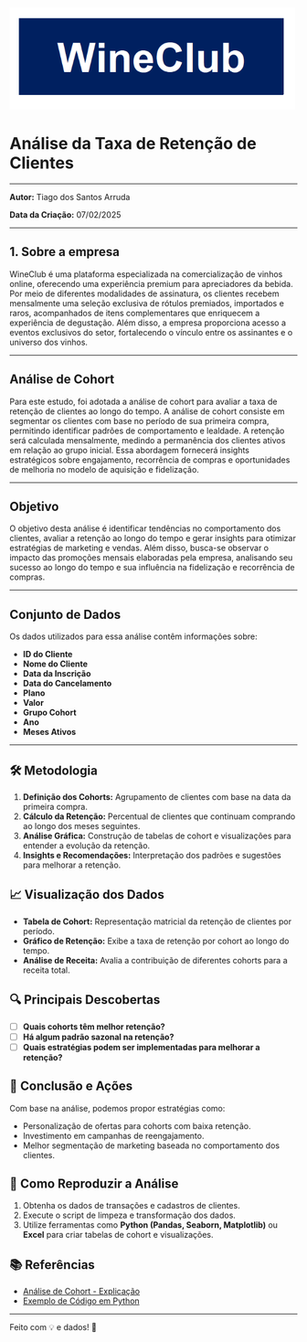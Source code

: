 
<img src="Imagens2/logo.png" alt="Tabelas" width="500"/>


# **Análise da Taxa de Retenção de Clientes**
_____________________________________________________________________________________________________________________________________________________________________________
**Autor:** Tiago dos Santos Arruda

**Data da Criação:** 07/02/2025
_____________________________________________________________________________________________________________________________________________________________________________
## **1. Sobre a empresa**

WineClub é uma plataforma especializada na comercialização de vinhos online, oferecendo uma experiência premium para apreciadores da bebida. Por meio de diferentes modalidades de assinatura, os clientes recebem mensalmente uma seleção exclusiva de rótulos premiados, importados e raros, acompanhados de itens complementares que enriquecem a experiência de degustação. Além disso, a empresa proporciona acesso a eventos exclusivos do setor, fortalecendo o vínculo entre os assinantes e o universo dos vinhos.
___________________________________________________________________________________________________________________________________________________________________________
## **Análise de Cohort**

Para este estudo, foi adotada a análise de cohort para avaliar a taxa de retenção de clientes ao longo do tempo. A análise de cohort consiste em segmentar os clientes com base no período de sua primeira compra, permitindo identificar padrões de comportamento e lealdade. A retenção será calculada mensalmente, medindo a permanência dos clientes ativos em relação ao grupo inicial. Essa abordagem fornecerá insights estratégicos sobre engajamento, recorrência de compras e oportunidades de melhoria no modelo de aquisição e fidelização.
___________________________________________________________________________________________________________________________________________________________________________
## **Objetivo**

O objetivo desta análise é identificar tendências no comportamento dos clientes, avaliar a retenção ao longo do tempo e gerar insights para otimizar estratégias de marketing e vendas. Além disso, busca-se observar o impacto das promoções mensais elaboradas pela empresa, analisando seu sucesso ao longo do tempo e sua influência na fidelização e recorrência de compras.
___________________________________________________________________________________________________________________________________________________________________________

## **Conjunto de Dados**

Os dados utilizados para essa análise contêm informações sobre:

- **ID do Cliente**
- **Nome do Cliente**
- **Data da Inscrição**
- **Data do Cancelamento**
- **Plano**
- **Valor**
- **Grupo Cohort**
- **Ano**
- **Meses Ativos**
___________________________________________________________________________________________________________________________________________________________________________
## 🛠 Metodologia
1. **Definição dos Cohorts:** Agrupamento de clientes com base na data da primeira compra.
2. **Cálculo da Retenção:** Percentual de clientes que continuam comprando ao longo dos meses seguintes.
3. **Análise Gráfica:** Construção de tabelas de cohort e visualizações para entender a evolução da retenção.
4. **Insights e Recomendações:** Interpretação dos padrões e sugestões para melhorar a retenção.

## 📈 Visualização dos Dados
- **Tabela de Cohort:** Representação matricial da retenção de clientes por período.
- **Gráfico de Retenção:** Exibe a taxa de retenção por cohort ao longo do tempo.
- **Análise de Receita:** Avalia a contribuição de diferentes cohorts para a receita total.

## 🔍 Principais Descobertas
- [ ] **Quais cohorts têm melhor retenção?**
- [ ] **Há algum padrão sazonal na retenção?**
- [ ] **Quais estratégias podem ser implementadas para melhorar a retenção?**

## 🚀 Conclusão e Ações
Com base na análise, podemos propor estratégias como:
- Personalização de ofertas para cohorts com baixa retenção.
- Investimento em campanhas de reengajamento.
- Melhor segmentação de marketing baseada no comportamento dos clientes.

## 📌 Como Reproduzir a Análise
1. Obtenha os dados de transações e cadastros de clientes.
2. Execute o script de limpeza e transformação dos dados.
3. Utilize ferramentas como **Python (Pandas, Seaborn, Matplotlib)** ou **Excel** para criar tabelas de cohort e visualizações.

## 📚 Referências
- [Análise de Cohort - Explicação](https://en.wikipedia.org/wiki/Cohort_analysis)
- [Exemplo de Código em Python](https://github.com/seu-repositorio)

---
Feito com 💡 e dados! 🚀

